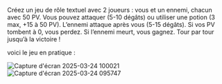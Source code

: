 Créez un jeu de rôle textuel avec 2 joueurs : vous et un ennemi, chacun avec 50 PV. Vous pouvez attaquer (5-10 dégâts) ou utiliser une potion (3 max, +15 à 50 PV). L’ennemi attaque après vous (5-15 dégâts). Si vos PV tombent à 0, vous perdez. Si l’ennemi meurt, vous gagnez. Tour par tour jusqu’à la victoire !

voici le jeu en pratique :

![Capture d'écran 2025-03-24 100021](https://github.com/user-attachments/assets/fec85203-3545-4feb-b837-83b69ff110df)
![Capture d'écran 2025-03-24 095747](https://github.com/user-attachments/assets/a5f0551e-0f11-43e8-b52a-435615034f95)
